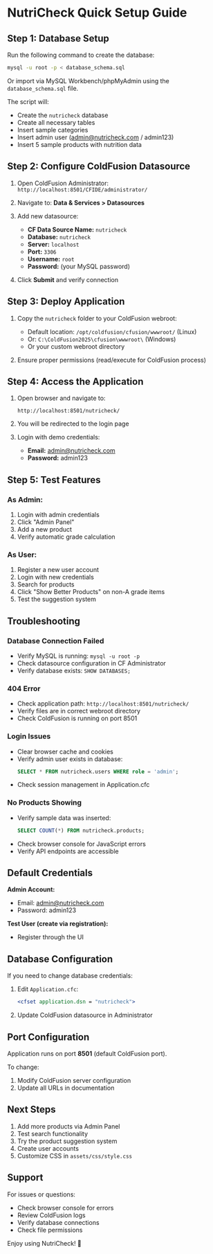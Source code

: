 # NutriCheck Quick Setup Guide

## Step 1: Database Setup

Run the following command to create the database:

```bash
mysql -u root -p < database_schema.sql
```

Or import via MySQL Workbench/phpMyAdmin using the `database_schema.sql` file.

The script will:
- Create the `nutricheck` database
- Create all necessary tables
- Insert sample categories
- Insert admin user (admin@nutricheck.com / admin123)
- Insert 5 sample products with nutrition data

## Step 2: Configure ColdFusion Datasource

1. Open ColdFusion Administrator: `http://localhost:8501/CFIDE/administrator/`

2. Navigate to: **Data & Services > Datasources**

3. Add new datasource:
   - **CF Data Source Name:** `nutricheck`
   - **Database:** `nutricheck`
   - **Server:** `localhost`
   - **Port:** `3306`
   - **Username:** `root`
   - **Password:** (your MySQL password)

4. Click **Submit** and verify connection

## Step 3: Deploy Application

1. Copy the `nutricheck` folder to your ColdFusion webroot:
   - Default location: `/opt/coldfusion/cfusion/wwwroot/` (Linux)
   - Or: `C:\ColdFusion2025\cfusion\wwwroot\` (Windows)
   - Or your custom webroot directory

2. Ensure proper permissions (read/execute for ColdFusion process)

## Step 4: Access the Application

1. Open browser and navigate to:
   ```
   http://localhost:8501/nutricheck/
   ```

2. You will be redirected to the login page

3. Login with demo credentials:
   - **Email:** admin@nutricheck.com
   - **Password:** admin123

## Step 5: Test Features

### As Admin:
1. Login with admin credentials
2. Click "Admin Panel"
3. Add a new product
4. Verify automatic grade calculation

### As User:
1. Register a new user account
2. Login with new credentials
3. Search for products
4. Click "Show Better Products" on non-A grade items
5. Test the suggestion system

## Troubleshooting

### Database Connection Failed
- Verify MySQL is running: `mysql -u root -p`
- Check datasource configuration in CF Administrator
- Verify database exists: `SHOW DATABASES;`

### 404 Error
- Check application path: `http://localhost:8501/nutricheck/`
- Verify files are in correct webroot directory
- Check ColdFusion is running on port 8501

### Login Issues
- Clear browser cache and cookies
- Verify admin user exists in database:
  ```sql
  SELECT * FROM nutricheck.users WHERE role = 'admin';
  ```
- Check session management in Application.cfc

### No Products Showing
- Verify sample data was inserted:
  ```sql
  SELECT COUNT(*) FROM nutricheck.products;
  ```
- Check browser console for JavaScript errors
- Verify API endpoints are accessible

## Default Credentials

**Admin Account:**
- Email: admin@nutricheck.com
- Password: admin123

**Test User (create via registration):**
- Register through the UI

## Database Configuration

If you need to change database credentials:

1. Edit `Application.cfc`:
   ```cfml
   <cfset application.dsn = "nutricheck">
   ```

2. Update ColdFusion datasource in Administrator

## Port Configuration

Application runs on port **8501** (default ColdFusion port).

To change:
1. Modify ColdFusion server configuration
2. Update all URLs in documentation

## Next Steps

1. Add more products via Admin Panel
2. Test search functionality
3. Try the product suggestion system
4. Create user accounts
5. Customize CSS in `assets/css/style.css`

## Support

For issues or questions:
- Check browser console for errors
- Review ColdFusion logs
- Verify database connections
- Check file permissions

Enjoy using NutriCheck! 🍎
